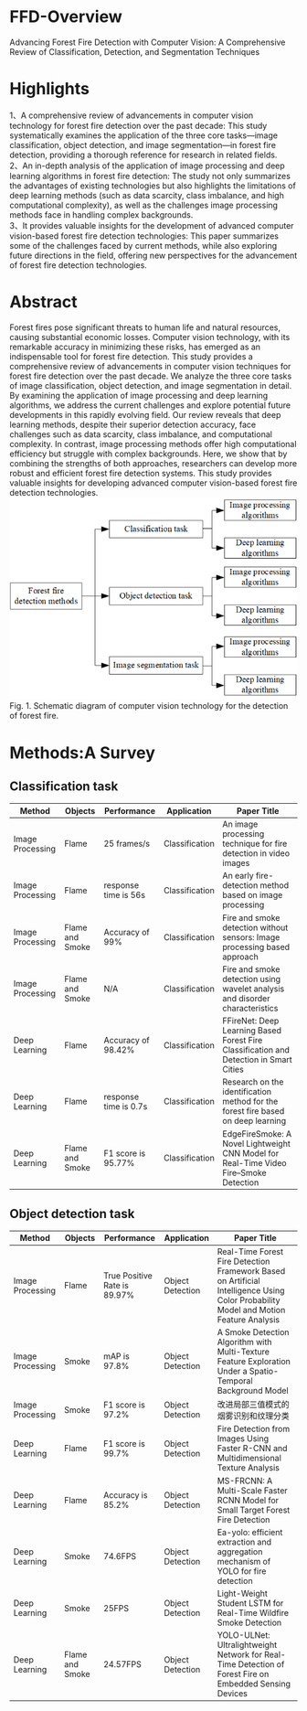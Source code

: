 # FFD-Overview
Advancing Forest Fire Detection with Computer Vision: A Comprehensive Review of Classification, Detection, and Segmentation Techniques
# Highlights
1、A comprehensive review of advancements in computer vision technology for forest fire detection over the past decade: This study systematically examines the application of the three core tasks—image classification, object detection, and image segmentation—in forest fire detection, providing a thorough reference for research in related fields.\
2、An in-depth analysis of the application of image processing and deep learning algorithms in forest fire detection: The study not only summarizes the advantages of existing technologies but also highlights the limitations of deep learning methods (such as data scarcity, class imbalance, and high computational complexity), as well as the challenges image processing methods face in handling complex backgrounds.\
3、It provides valuable insights for the development of advanced computer vision-based forest fire detection technologies: This paper summarizes some of the challenges faced by current methods, while also exploring future directions in the field, offering new perspectives for the advancement of forest fire detection technologies.
# Abstract
Forest fires pose significant threats to human life and natural resources, causing substantial economic losses. Computer vision technology, with its remarkable accuracy in minimizing these risks, has emerged as an indispensable tool for forest fire detection. This study provides a comprehensive review of advancements in computer vision techniques for forest fire detection over the past decade. We analyze the three core tasks of image classification, object detection, and image segmentation in detail. By examining the application of image processing and deep learning algorithms, we address the current challenges and explore potential future developments in this rapidly evolving field. Our review reveals that deep learning methods, despite their superior detection accuracy, face challenges such as data scarcity, class imbalance, and computational complexity. In contrast, image processing methods offer high computational efficiency but struggle with complex backgrounds. Here, we show that by combining the strengths of both approaches, researchers can develop more robust and efficient forest fire detection systems. This study provides valuable insights for developing advanced computer vision-based forest fire detection technologies.\
![img](https://github.com/dingzhuoyue/FFD-Overview/blob/master/img/1.png)\
Fig. 1. Schematic diagram of computer vision technology for the detection of forest fire.
# Methods:A Survey
## Classification task
| Method | Objects | Performance | Application | Paper Title | 
| --- | --- | --- | --- | --- |
| Image Processing | Flame | 25 frames/s | Classification | An image processing technique for fire detection in video images |
| Image Processing | Flame | response time is 56s | Classification | An early fire-detection method based on image processing |
| Image Processing | Flame and Smoke | Accuracy of 99% | Classification | Fire and smoke detection without sensors: Image processing based approach |
| Image Processing | Flame and Smoke | N/A | Classification | Fire and smoke detection using wavelet analysis and disorder characteristics |
| Deep Learning | Flame | Accuracy of 98.42% | Classification | FFireNet: Deep Learning Based Forest Fire Classification and Detection in Smart Cities |
| Deep Learning | Flame | response time is 0.7s | Classification | Research on the identification method for the forest fire based on deep learning |
| Deep Learning | Flame and Smoke | F1 score is 95.77% | Classification | EdgeFireSmoke: A Novel Lightweight CNN Model for Real-Time Video Fire–Smoke Detection |
## Object detection task
| Method | Objects | Performance | Application | Paper Title | 
| --- | --- | --- | --- | --- |
| Image Processing | Flame | True Positive Rate is 89.97% | Object Detection | Real-Time Forest Fire Detection Framework Based on Artificial Intelligence Using Color Probability Model and Motion Feature Analysis |
| Image Processing | Smoke | mAP is 97.8% | Object Detection | A Smoke Detection Algorithm with Multi-Texture Feature Exploration Under a Spatio-Temporal Background Model |
| Image Processing | Smoke | F1 score is 97.2% | Object Detection | 改进局部三值模式的烟雾识别和纹理分类 |
| Deep Learning | Flame | F1 score is 99.7% | Object Detection | Fire Detection from Images Using Faster R-CNN and Multidimensional Texture Analysis |
| Deep Learning | Flame | Accuracy is 85.2% | Object Detection | MS-FRCNN: A Multi-Scale Faster RCNN Model for Small Target Forest Fire Detection |
| Deep Learning | Smoke | 74.6FPS | Object Detection | Ea-yolo: efficient extraction and aggregation mechanism of YOLO for fire detection |
| Deep Learning | Smoke | 25FPS | Object Detection | Light-Weight Student LSTM for Real-Time Wildfire Smoke Detection |
| Deep Learning | Flame and Smoke | 24.57FPS | Object Detection | YOLO-ULNet: Ultralightweight Network for Real-Time Detection of Forest Fire on Embedded Sensing Devices |
